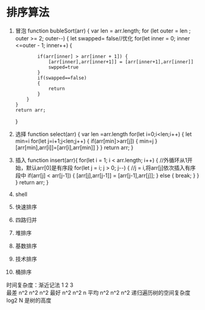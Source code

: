 # 排序算法
 1. 冒泡
 function bubleSort(arr) {
	    var len = arr.length;
	    for (let outer = len ; outer >= 2; outer--) {
            let swapped= false//优化
	        for(let inner = 0; inner <=outer - 1; inner++) {
                
	            if(arr[inner] > arr[inner + 1]) {
	                [arr[inner],arr[inner+1]] = [arr[inner+1],arr[inner]]
                    swpped=true
	            }
                if(swapped==false)
                {
                    return
                }
	        }
	    }
	    return arr;
	}

 2. 选择
 function select(arr)
{
    var len =arr.length
    for(let i=0;i<len;i++)
    {
        let min=i
        for(let j=i+1;j<len;j++)
        {
            if(arr[min]>arr[j])
            {
                min=j
            }
            [arr[min],arr[i]]=[arr[i],arr[min]]
        }
    }
    return arr;
}



 3. 插入
 function insert(arr){
        for(let i = 1; i < arr.length; i++) {  //外循环从1开始，默认arr[0]是有序段
            for(let j = i; j > 0; j--) {  //j = i,将arr[j]依次插入有序段中
                if(arr[j] < arr[j-1]) {
                    [arr[j],arr[j-1]] = [arr[j-1],arr[j]];
                } else {
                    break;
                }
            }
        }
        return arr;
}

 4. shell
 5. 快速排序
 6. 四路归并
 7. 堆排序
 8. 基数排序
 9. 技术排序
 10. 桶排序


 时间复杂度：渐近记法 
        1     2     3   
 最差  n^2    n^2   n^2
 最好  n^2    n^2   n
 平均  n^2    n^2   n^2
 递归遍历树的空间复杂度 log2 N 是树的高度 
 


 
